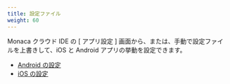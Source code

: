 ```yaml
---
title: 設定ファイル
weight: 60
---
```


Monaca クラウド IDE の [ アプリ設定 ]
画面から、または、手動で設定ファイルを上書きして、iOS と Android
アプリの挙動を設定できます。

- [Android の設定](android_configuration)
- [iOS の設定](ios_configuration)